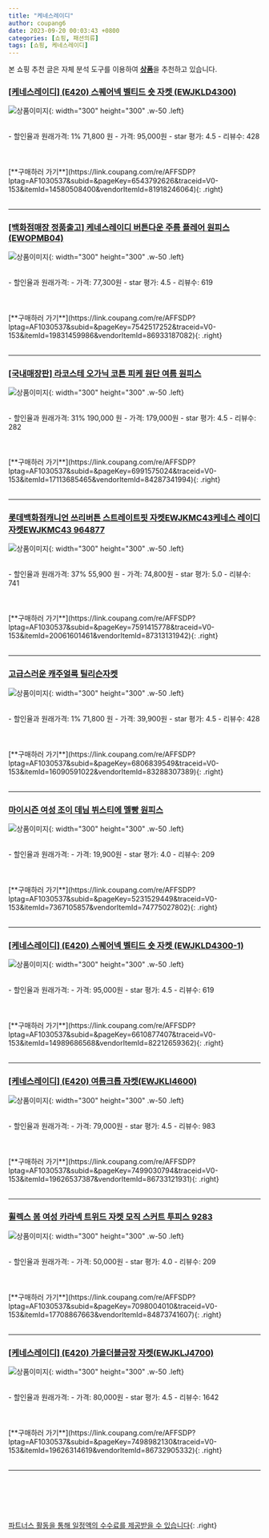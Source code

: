 ```yaml
---
title: "케네스레이디"
author: coupang6
date: 2023-09-20 00:03:43 +0800
categories: [쇼핑, 패션의류]
tags: [쇼핑, 케네스레이디]
---
```


본 쇼핑 추천 글은 자체 분석 도구를 이용하여 [**상품**](https://link.coupang.com/a/bao1ui)을 추천하고 있습니다.

### [[케네스레이디] (E420) 스퀘어넥 벨티드 숏 자켓 (EWJKLD4300)](https://link.coupang.com/re/AFFSDP?lptag=AF1030537&subid=&pageKey=6543792626&traceid=V0-153&itemId=14580508400&vendorItemId=81918246064)

![상품이미지](https://thumbnail10.coupangcdn.com/thumbnails/remote/230x230ex/image/vendor_inventory/e905/6262784261b2a65b30db7dd7dcb1f0a94ff1d4285cc521d77c53274b5147.jpg){: width="300" height="300" .w-50 .left}


<br>
- 할인율과 원래가격: 1%  71,800   원
- 가격: 95,000원
- star 평가: 4.5
- 리뷰수: 428
<br>
<br>
<br>
<br>
[**구매하러 가기**](https://link.coupang.com/re/AFFSDP?lptag=AF1030537&subid=&pageKey=6543792626&traceid=V0-153&itemId=14580508400&vendorItemId=81918246064){: .right}
<br>
<br>

---

### [[백화점매장 정품출고] 케네스레이디 버튼다운 주름 플레어 원피스(EWOPMB04)](https://link.coupang.com/re/AFFSDP?lptag=AF1030537&subid=&pageKey=7542517252&traceid=V0-153&itemId=19831459986&vendorItemId=86933187082)

![상품이미지](https://thumbnail8.coupangcdn.com/thumbnails/remote/230x230ex/image/vendor_inventory/e0ba/042c99805f48b36b98f97304fa516dbc9410f4abee0ec94805981adfe2f6.jpg){: width="300" height="300" .w-50 .left}


<br>
- 할인율과 원래가격: 
- 가격: 77,300원
- star 평가: 4.5
- 리뷰수: 619
<br>
<br>
<br>
<br>
[**구매하러 가기**](https://link.coupang.com/re/AFFSDP?lptag=AF1030537&subid=&pageKey=7542517252&traceid=V0-153&itemId=19831459986&vendorItemId=86933187082){: .right}
<br>
<br>

---

### [[국내매장판] 라코스테 오가닉 코튼 피케 원단 여름 원피스](https://link.coupang.com/re/AFFSDP?lptag=AF1030537&subid=&pageKey=6991575024&traceid=V0-153&itemId=17113685465&vendorItemId=84287341994)

![상품이미지](https://thumbnail6.coupangcdn.com/thumbnails/remote/230x230ex/image/vendor_inventory/1486/7a575735525aa1533aaed32bca89acccfef1e69de268d9fc47ea46b8df27.jpeg){: width="300" height="300" .w-50 .left}


<br>
- 할인율과 원래가격: 31%  190,000   원
- 가격: 179,000원
- star 평가: 4.5
- 리뷰수: 282
<br>
<br>
<br>
<br>
[**구매하러 가기**](https://link.coupang.com/re/AFFSDP?lptag=AF1030537&subid=&pageKey=6991575024&traceid=V0-153&itemId=17113685465&vendorItemId=84287341994){: .right}
<br>
<br>

---

### [롯데백화점캐니언 쓰리버튼 스트레이트핏 자켓EWJKMC43케네스 레이디 자켓EWJKMC43 964877](https://link.coupang.com/re/AFFSDP?lptag=AF1030537&subid=&pageKey=7591415778&traceid=V0-153&itemId=20061601461&vendorItemId=87313131942)

![상품이미지](https://thumbnail10.coupangcdn.com/thumbnails/remote/230x230ex/image/vendor_inventory/e768/b4b60877d35bd3f87daee09a8715db8a4bef8859586ba8d95a32390ba419.jpg){: width="300" height="300" .w-50 .left}


<br>
- 할인율과 원래가격: 37%  55,900   원
- 가격: 74,800원
- star 평가: 5.0
- 리뷰수: 741
<br>
<br>
<br>
<br>
[**구매하러 가기**](https://link.coupang.com/re/AFFSDP?lptag=AF1030537&subid=&pageKey=7591415778&traceid=V0-153&itemId=20061601461&vendorItemId=87313131942){: .right}
<br>
<br>

---

### [고급스러운 캐주얼룩 틸리슨자켓](https://link.coupang.com/re/AFFSDP?lptag=AF1030537&subid=&pageKey=6806839549&traceid=V0-153&itemId=16090591022&vendorItemId=83288307389)

![상품이미지](https://thumbnail9.coupangcdn.com/thumbnails/remote/230x230ex/image/vendor_inventory/17a5/c86c507fb0c67a5969d782f9213373389e1bbac3dc084b11f16dcf5da47d.jpg){: width="300" height="300" .w-50 .left}


<br>
- 할인율과 원래가격: 1%  71,800   원
- 가격: 39,900원
- star 평가: 4.5
- 리뷰수: 428
<br>
<br>
<br>
<br>
[**구매하러 가기**](https://link.coupang.com/re/AFFSDP?lptag=AF1030537&subid=&pageKey=6806839549&traceid=V0-153&itemId=16090591022&vendorItemId=83288307389){: .right}
<br>
<br>

---

### [마이시즌 여성 조이 데님 뷔스티에 멜빵 원피스](https://link.coupang.com/re/AFFSDP?lptag=AF1030537&subid=&pageKey=5231529449&traceid=V0-153&itemId=7367105857&vendorItemId=74775027802)

![상품이미지](https://thumbnail7.coupangcdn.com/thumbnails/remote/230x230ex/image/retail/images/1674615171197513-f78bfafe-85f7-4f7b-9224-5bf7c972ba40.jpg){: width="300" height="300" .w-50 .left}


<br>
- 할인율과 원래가격: 
- 가격: 19,900원
- star 평가: 4.0
- 리뷰수: 209
<br>
<br>
<br>
<br>
[**구매하러 가기**](https://link.coupang.com/re/AFFSDP?lptag=AF1030537&subid=&pageKey=5231529449&traceid=V0-153&itemId=7367105857&vendorItemId=74775027802){: .right}
<br>
<br>

---

### [[케네스레이디] (E420) 스퀘어넥 벨티드 숏 자켓 (EWJKLD4300-1)](https://link.coupang.com/re/AFFSDP?lptag=AF1030537&subid=&pageKey=6610877407&traceid=V0-153&itemId=14989686568&vendorItemId=82212659362)

![상품이미지](https://thumbnail7.coupangcdn.com/thumbnails/remote/230x230ex/image/vendor_inventory/8c57/5799cb2ec19902aeb949afe60a09a5f6df45661271d355d0889726e982c8.jpg){: width="300" height="300" .w-50 .left}


<br>
- 할인율과 원래가격: 
- 가격: 95,000원
- star 평가: 4.5
- 리뷰수: 619
<br>
<br>
<br>
<br>
[**구매하러 가기**](https://link.coupang.com/re/AFFSDP?lptag=AF1030537&subid=&pageKey=6610877407&traceid=V0-153&itemId=14989686568&vendorItemId=82212659362){: .right}
<br>
<br>

---

### [[케네스레이디] (E420) 여름크롭 자켓(EWJKLI4600)](https://link.coupang.com/re/AFFSDP?lptag=AF1030537&subid=&pageKey=7499030794&traceid=V0-153&itemId=19626537387&vendorItemId=86733121931)

![상품이미지](https://thumbnail8.coupangcdn.com/thumbnails/remote/230x230ex/image/vendor_inventory/552d/8915f6593fd955d0ee959e630642cf1eeba27dbe681584c7856d04ee0539.jpg){: width="300" height="300" .w-50 .left}


<br>
- 할인율과 원래가격: 
- 가격: 79,000원
- star 평가: 4.5
- 리뷰수: 983
<br>
<br>
<br>
<br>
[**구매하러 가기**](https://link.coupang.com/re/AFFSDP?lptag=AF1030537&subid=&pageKey=7499030794&traceid=V0-153&itemId=19626537387&vendorItemId=86733121931){: .right}
<br>
<br>

---

### [휠렉스 봄 여성 카라넥 트위드 자켓 모직 스커트 투피스 9283](https://link.coupang.com/re/AFFSDP?lptag=AF1030537&subid=&pageKey=7098004010&traceid=V0-153&itemId=17708867663&vendorItemId=84873741607)

![상품이미지](https://thumbnail8.coupangcdn.com/thumbnails/remote/230x230ex/image/vendor_inventory/fdf2/8d05d1303d8a0131bd5e5bd3f82bb260dfddf52ae71f1fec8c9420b3c9ac.jpg){: width="300" height="300" .w-50 .left}


<br>
- 할인율과 원래가격: 
- 가격: 50,000원
- star 평가: 4.0
- 리뷰수: 209
<br>
<br>
<br>
<br>
[**구매하러 가기**](https://link.coupang.com/re/AFFSDP?lptag=AF1030537&subid=&pageKey=7098004010&traceid=V0-153&itemId=17708867663&vendorItemId=84873741607){: .right}
<br>
<br>

---

### [[케네스레이디] (E420) 가을더블금장 자켓(EWJKLJ4700)](https://link.coupang.com/re/AFFSDP?lptag=AF1030537&subid=&pageKey=7498982130&traceid=V0-153&itemId=19626314619&vendorItemId=86732905332)

![상품이미지](https://thumbnail8.coupangcdn.com/thumbnails/remote/230x230ex/image/vendor_inventory/37b3/d17e693a29da8da1e1ec1bfe2e7a86d8817de0cb111f43f5c59a8859befd.jpg){: width="300" height="300" .w-50 .left}


<br>
- 할인율과 원래가격: 
- 가격: 80,000원
- star 평가: 4.5
- 리뷰수: 1642
<br>
<br>
<br>
<br>
[**구매하러 가기**](https://link.coupang.com/re/AFFSDP?lptag=AF1030537&subid=&pageKey=7498982130&traceid=V0-153&itemId=19626314619&vendorItemId=86732905332){: .right}
<br>
<br>

---
<br><br><br><br><br> [파트너스 활동을 통해 일정액의 수수료를 제공받을 수 있습니다](https://link.coupang.com/a/bao1ui){: .right}
